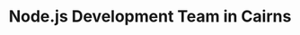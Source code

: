 ---
title: Node.js Development Team in Cairns
permalink: /landings/node-js-developer-cairns
technology: Node.js
location: Cairns
---